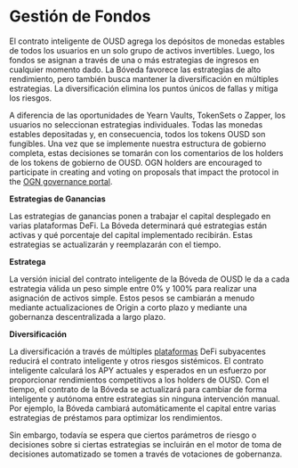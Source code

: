 # Gestión de Fondos

El contrato inteligente de OUSD agrega los depósitos de monedas estables de todos los usuarios en un solo grupo de activos invertibles. Luego, los fondos se asignan a través de una o más estrategias de ingresos en cualquier momento dado. La Bóveda favorece las estrategias de alto rendimiento, pero también busca mantener la diversificación en múltiples estrategias. La diversificación elimina los puntos únicos de fallas y mitiga los riesgos.

A diferencia de las oportunidades de Yearn Vaults, TokenSets o Zapper, los usuarios no seleccionan estrategias individuales. Todas las monedas estables depositadas y, en consecuencia, todos los tokens OUSD son fungibles. Una vez que se implemente nuestra estructura de gobierno completa, estas decisiones se tomarán con los comentarios de los holders de los tokens de gobierno de OUSD. OGN holders are encouraged to participate in creating and voting on proposals that impact the protocol in the [OGN governance portal](https://vote.originprotocol.com).

**Estrategias de Ganancias**

Las estrategias de ganancias ponen a trabajar el capital desplegado en varias plataformas DeFi. La Bóveda determinará qué estrategias están activas y qué porcentaje del capital implementado recibirán. Estas estrategias se actualizarán y reemplazarán con el tiempo.

**Estratega**

La versión inicial del contrato inteligente de la Bóveda de OUSD le da a cada estrategia válida un peso simple entre 0% y 100% para realizar una asignación de activos simple. Estos pesos se cambiarán a menudo mediante actualizaciones de Origin a corto plazo y mediante una gobernanza descentralizada a largo plazo.

**Diversificación**

La diversificación a través de múltiples [plataformas](supported-strategies/) DeFi subyacentes reducirá el contrato inteligente y otros riesgos sistémicos. El contrato inteligente calculará los APY actuales y esperados en un esfuerzo por proporcionar rendimientos competitivos a los holders de OUSD. Con el tiempo, el contrato de la Bóveda se actualizará para cambiar de forma inteligente y autónoma entre estrategias sin ninguna intervención manual. Por ejemplo, la Bóveda cambiará automáticamente el capital entre varias estrategias de préstamos para optimizar los rendimientos.

Sin embargo, todavía se espera que ciertos parámetros de riesgo o decisiones sobre si ciertas estrategias se incluirán en el motor de toma de decisiones automatizado se tomen a través de votaciones de gobernanza. 

